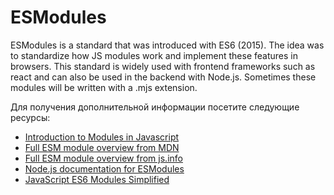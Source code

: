 # ESModules

ESModules is a standard that was introduced with ES6 (2015). The idea was to standardize how JS modules work and implement these features in browsers. This standard is widely used with frontend frameworks such as react and can also be used in the backend with Node.js. Sometimes these modules will be written with a .mjs extension.

Для получения дополнительной информации посетите следующие ресурсы:

- [Introduction to Modules in Javascript](https://www.freecodecamp.org/news/modules-in-javascript/)
- [Full ESM module overview from MDN](https://developer.mozilla.org/en-US/docs/Web/JavaScript/Guide/Modules)
- [Full ESM module overview from js.info](https://javascript.info/modules)
- [Node.js documentation for ESModules](https://nodejs.org/api/esm.html)
- [JavaScript ES6 Modules Simplified](https://www.youtube.com/watch?v=cRHQNNcYf6s)
